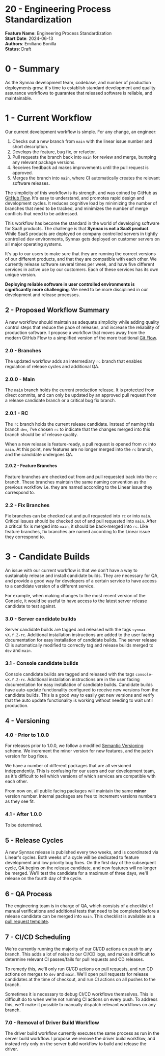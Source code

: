# 20 - Engineering Process Standardization

**Feature Name**: Engineering Process Standardization <br />
**Start Date**: 2024-06-13 <br />
**Authors**: Emiliano Bonilla <br />
**Status**: Draft <br />

# 0 - Summary

As the Synnax development team, codebase, and number of production deployments grow,
it's time to establish standard development and quality assurance workflows to guarantee
that released software is reliable, and maintainable.

# 1 - Current Workflow

Our current development workflow is simple. For any change, an engineer:

1. Checks out a new branch from `main` with the linear issue number and short
   description.
2. Develops the feature, bug fix, or refactor.
3. Pull requests the branch back into `main` for review and merge, bumping any relevant
   package versions.
4. Receives feedback ad makes improvements until the pull request is approved.
5. Merges the branch into `main`, where CI automatically creates the relevant software
   releases.

The simplicity of this workflow is its strength, and was coined by GitHub as
[GitHub Flow](https://docs.github.com/en/get-started/using-github/github-flow). It's
easy to understand, and promotes rapid design and development cycles. It reduces cognitive
load by minimizing the number of branches that need to be tracked, and minimizes the
number of merge conflicts that need to be addressed.

This workflow has become the standard in the world of developing software for SaaS
products. The challenge is that **Synnax is not a SaaS product**. While SaaS products
are deployed on company controlled servers in tightly controlled dev environments,
Synnax gets deployed on customer servers on all major operating systems.

It's up to our users to make sure that they are running the correct versions of our
different products, and that they are compatible with each other. We currently release
software several times per week, and have five different services in active use by our
customers. Each of these services has its own unique version.

**Deploying reliable software in user controlled environments is significantly
more challenging**. We need to be more disciplined in our development and release
processes.

## 2 - Proposed Workflow Summary

A new workflow should maintain as adequate simplicity while adding quality
control steps that reduce the pace of releases, and increase the reliability of production
software. I propose a workflow that moves away from the modern GitHub Flow to a
simplified version of the more traditional [Git Flow](https://www.atlassian.com/git/tutorials/comparing-workflows/gitflow-workflow).

### 2.0 - Branches

The updated workflow adds an intermediary `rc` branch that enables regulation of
release cycles and additional QA.

### 2.0.0 - Main

The `main` branch holds the current production release. It is protected from direct
commits, and can only be updated by an approved pull request from a release candidate
branch or a critical bug fix branch.

### 2.0.1 - RC

The `rc` branch holds the current release candidate. Instead of naming this branch `dev`,
I've chosen `rc` to indicate that the changes merged into this branch should be of release
quality.

When a new release is feature-ready, a pull request is opened from `rc` into `main`. At
this point, new features are no longer merged into the `rc` branch, and the candidate
undergoes QA.

#### 2.0.2 - Feature Branches

Feature branches are checked out from and pull requested back into the `rc` branch.
These branches maintain the same naming convention as the previous workflow i.e. they
are named according to the Linear issue they correspond to.

### 2.2 - Fix Branches

Fix branches can be checked out and pull requested into `rc` or into `main`. Critical
issues should be checked out of and pull requested into `main`. After a critical fix
is merged into `main`, it should be back-merged into `rc`. Like feature branches, fix
branches are named according to the Linear issue they correspond to.

# 3 - Candidate Builds

An issue with our current workflow is that we don't have a way to sustainably release
and install candidate builds. They are necessary for QA, and provide a good way for
developers of a certain service to have access to a candidate version of a different service.

For example, when making changes to the most recent version of the Console, it would be
useful to have access to the latest server release candidate to test against.

### 3.0 - Server candidate builds

Server candidate builds are tagged and released with the tags `synnax-vX.Y.Z-rc`.
Additional installation instructions are added to the user facing documentation for
easy installation of candidate builds. The server release CI is automatically
modified to correctly tag and release builds merged to `dev` and `main`.

### 3.1 - Console candidate builds

Console candidate builds are tagged and released with the tags `console-vX.Y.Z-rc`.
Additional installation instructions are in the user facing documentation for
easy installation of candidate builds. Candidate builds have auto-update functionality
configured to receive new versions from the candidate builds. This is a good way
to easily get new versions and verify that the auto update functionality is working
without needing to wait until production.

## 4 - Versioning

### 4.0 - Prior to 1.0.0

For releases prior to 1.0.0, we follow a modified [Semantic Versioning](https://semver.org/)
scheme. We increment the minor version for new features, and the patch version for bug
fixes.

We have a number of different packages that are all versioned independently. This is
confusing for our users and our development team, as it's difficult to tell
which versions of which services are compatible with each other.

From now on, all public facing packages will maintain the same **minor** version number.
Internal packages are free to increment versions numbers as they see fit.

### 4.1 - After 1.0.0

To be determined.

## 5 - Release Cycles

A new Synnax release is published every two weeks, and is coordinated via
Linear's cycles. Both weeks of a cycle will be dedicated to feature development and
low priority bug fixes. On the first day of the subsequent cycle, QA begins on the
release candidate, and new features will no longer be merged. We'll test the candidate
for a maximum of three days, we'll release on the fourth day of the cycle.

## 6 - QA Process

The engineering team is in charge of QA, which consists of a checklist of manual verifications
and additional tests that need to be completed before a release candidate can be merged
into `main`. This checklist is available as a [pull request template](/.github/PULL_REQUEST_TEMPLATE/rc.md).

## 7 - CI/CD Scheduling

We're currently running the majority of our CI/CD actions on push to any branch. This adds
a lot of noise to our CI/CD logs, and makes it difficult to determine relevant
CI passes/fails for pull requests and CD releases.

To remedy this, we'll only run CI/CD actions on pull requests, and run CD actions on
merges to `dev` and `main`. We'll open pull requests for release candidates at
the time of checkout, and run CI actions on all pushes to the branch.

Sometimes it is necessary to debug CI/CD workflows themselves. This is difficult do to
when we're not running CI actions on every push. To address this, we'll make it possible
to manually dispatch relevant workflows on any branch.

### 7.0 - Removal of Driver Build Workflow

The driver build workflow currently executes the same process as run in the server build
workflow. I propose we remove the driver build workflow, and instead rely only on the
server build workflow to build and release the driver.
